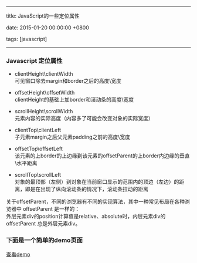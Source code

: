 
---

title: JavaScript的一些定位属性

date: 2015-01-20 00:00:00 +0800

tags: [javascript]

---
<a name="qb03hx"></a>
### [](#qb03hx)Javascript 定位属性

- clientHeight\clientWidth<br />可见窗口除去margin和border之后的高度\宽度


- offsetHeight\offsetWidth<br />clientHeight的基础上加border和滚动条的高度\宽度


<!-- more -->

- scrollHeight\scrollWidth<br />元素内容的实际高度（内容多了可能会改变对象的实际宽度）


- clientTop\clientLeft<br />子元素margin之后父元素padding之前的高度\宽度


- offsetTop\offsetLeft<br />该元素的上border的上边缘到该元素的offsetParent的上border内边缘的垂直\水平距离


- scrollTop\scrollLeft<br />对象的最顶部（左侧）到对象在当前窗口显示的范围内的顶边（左边）的距离，即是在出现了纵向滚动条的情况下，滚动条拉动的距离


关于offsetParent，不同的浏览器有不同的实现算法，其中一种常见布局在各种浏览器中 offsetParent 是一样的：<br />外层元素div的position计算值是relative、absolute时，内层元素div的offsetParent 总是外层元素div。

<a name="8btqgx"></a>
### [](#8btqgx)下面是一个简单的demo页面

[查看demo](http://7u2liq.com1.z0.glb.clouddn.com/blog/demo/JS定位属性/)


